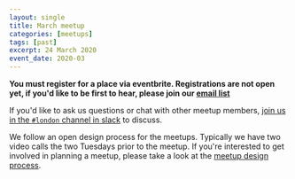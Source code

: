 ```yaml
---
layout: single
title: March meetup
categories: [meetups]
tags: [past]
excerpt: 24 March 2020
event_date: 2020-03
---
```


**You must register for a place via eventbrite. Registrations are not open yet, if you'd like to be first to hear, please join our [email list](/email-list)**

If you'd like to ask us questions or chat with other meetup members, [join us in the `#london` channel in slack](/slack) to discuss.

We follow an open design process for the meetups. Typically we have two video calls the two Tuesdays prior to the meetup. If you're interested to get involved in planning a meetup, please take a look at the [meetup design process](/meetup-design-process).
